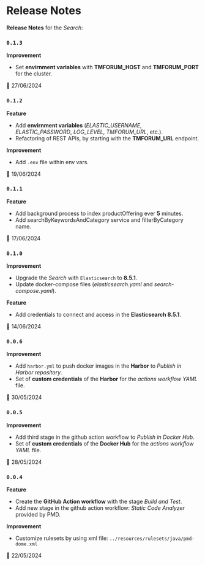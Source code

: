 # Release Notes

**Release Notes** for the *Search*:

### <code>0.1.3</code>
**Improvement**
* Set **envirnment variables** with **TMFORUM_HOST** and  **TMFORUM_PORT** for the cluster.

:calendar: 27/06/2024

### <code>0.1.2</code>
**Feature**
* Add **envirnment variables** (*ELASTIC_USERNAME*, *ELASTIC_PASSWORD*, *LOG_LEVEL*, *TMFORUM_URL*, etc.).
* Refactoring of REST APIs, by starting with the **TMFORUM_URL** endpoint.

**Improvement**
* Add `.env` file within env vars.

:calendar: 19/06/2024

### <code>0.1.1</code>
**Feature**
* Add background process to index productOffering ever **5** minutes.
* Add searchByKeywordsAndCategory service and filterByCategory name.

:calendar: 17/06/2024

### <code>0.1.0</code>
**Improvement**
* Upgrade the *Search* with `Elasticsearch` to **8.5.1**.
* Update docker-compose files (*elasticsearch.yaml* and *search-compose.yaml*).

**Feature**
* Add credentials to connect and access in the **Elasticsearch 8.5.1**.

:calendar: 14/06/2024

### <code>0.0.6</code>
**Improvement**
* Add `harbor.yml` to push docker images in the **Harbor** to *Publish in Harbor repository*.
* Set of **custom credentials** of the **Harbor** for the *actions workflow YAML* file.

:calendar: 30/05/2024

### <code>0.0.5</code>
**Improvement**
* Add third stage in the github action workflow to *Publish in Docker Hub*.
* Set of **custom credentials** of the **Docker Hub** for the *actions workflow YAML* file.

:calendar: 28/05/2024

### <code>0.0.4</code>
**Feature**
* Create the **GitHub Action workflow** with the stage *Build and Test*.
* Add new stage in the github action workflow: *Static Code Analyzer* provided by PMD.

**Improvement**
* Customize rulesets by using xml file: `../resources/rulesets/java/pmd-dome.xml`

:calendar: 22/05/2024